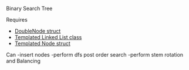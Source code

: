 Binary Search Tree

Requires
- [DoubleNode struct](https://github.com/ManavRachen/SDI/blob/50b1c7cba7caf6bdd0e66a84990b571dce1f7ab6/Nodes/Doubly%20Linked%20Node.h)
- [Templated Linked List class](https://github.com/ManavRachen/SDI/blob/50b1c7cba7caf6bdd0e66a84990b571dce1f7ab6/Singly%20Linked%20List/Template%20List/template%20Linked%20List.h)
- [Templated Node struct](https://github.com/ManavRachen/SDI/blob/50b1c7cba7caf6bdd0e66a84990b571dce1f7ab6/Nodes/template%20Node.h)

Can 
-insert nodes
-perform dfs post order search
-perform stem rotation and Balancing
